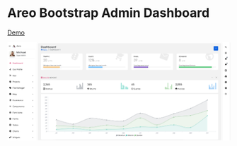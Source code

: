 
# Areo Bootstrap Admin Dashboard

[Demo](https://jsdev63.github.io/bootstrap-admin-dashboard/areo-admin-dashboard)

[![](assets/images/screen.png "Title")](https://jsdev63.github.io/bootstrap-admin-dashboard/areo-admin-dashboard)
